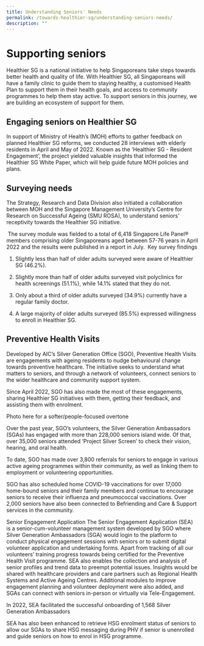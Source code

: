 ```yaml
---
title: Understanding Seniors' Needs
permalink: /towards-healthier-sg/understanding-seniors-needs/
description: ""
---
```

# Supporting seniors

Healthier SG is a national initiative to help Singaporeans take steps towards better health and quality of life. With Healthier SG, all Singaporeans will have a family clinic to guide them to staying healthy, a customised Health Plan to support them in their health goals, and access to community programmes to help them stay active. To support seniors in this journey, we are building an ecosystem of support for them. 

## Engaging seniors on Healthier SG 
In support of Ministry of Health’s (MOH) efforts to gather feedback on planned Healthier SG reforms, we conducted 28 interviews with elderly residents in April and May of 2022. Known as the ‘Healthier SG - Resident Engagement’, the project yielded valuable insights that informed the Healthier SG White Paper, which will help guide future MOH policies and plans.



## Surveying needs 
The Strategy, Research and Data Division also initiated a collaboration between MOH and the Singapore Management University’s Centre for Research on Successful Ageing (SMU ROSA), to understand seniors' receptivity towards the Healthier SG initiative. 

<img>
The survey module was fielded to a total of 6,418 Singapore Life Panel® members comprising older Singaporeans aged between 57-76 years in April 2022 and the results were published in a report in July.

 
<img>
Key survey findings 

1.	Slightly less than half of older adults surveyed were aware of Healthier SG (46.2%). 

2.	Slightly more than half of older adults surveyed visit polyclinics for health screenings (51.1%), while 14.1% stated that they do not.

3.	Only about a third of older adults surveyed (34.9%) currently have a regular family doctor.

4.	A large majority of older adults surveyed (85.5%) expressed willingness to enroll in Healthier SG. 



## Preventive Health Visits
Developed by AIC’s Silver Generation Office (SGO), Preventive Health Visits are engagements with ageing residents to nudge behavioural change towards preventive healthcare. The initiative seeks to understand what matters to seniors, and through a network of volunteers, connect seniors to the wider healthcare and community support system.

Since April 2022, SGO has also made the most of these engagements, sharing Healthier SG initiatives with them, getting their feedback, and assisting them with enrolment.

Photo here for a softer/people-focused overtone

Over the past year, SGO’s volunteers, the Silver Generation Ambassadors (SGAs) has engaged with more than 228,000 seniors island wide. Of that, over 35,000 seniors attended ‘Project Silver Screen’ to check their vision, hearing, and oral health. 

To date, SGO has made over 3,800 referrals for seniors to engage in various active ageing programmes within their community, as well as linking them to employment or volunteering opportunities.



SGO has also scheduled home COVID-19 vaccinations for over 17,000 home-bound seniors and their family members and continue to encourage seniors to receive their influenza and pneumococcal vaccinations. Over 2,000 seniors have also been connected to Befriending and Care &amp; Support services in the community.

Senior Engagement Application 
The Senior Engagement Application (SEA) is a senior-cum-volunteer management system developed by SGO where Silver Generation Ambassadors (SGA) would login to the platform to conduct physical engagement sessions with seniors or to submit digital volunteer application and undertaking forms. Apart from tracking of all our volunteers’ training progress towards being certified for the Preventive Health Visit programme. SEA also enables the collection and analysis of senior profiles and trend data to preempt potential issues. Insights would be shared with healthcare providers and care partners such as Regional Health Systems and Active Ageing Centres. Additional modules to improve engagement planning and volunteer deployment were also added, and SGAs can connect with seniors in-person or virtually via Tele-Engagement. 

In 2022, SEA facilitated the successful onboarding of 1,568 Silver Generation Ambassadors 

SEA has also been enhanced to retrieve HSG enrolment status of seniors to allow our SGAs to share HSG messaging during PHV if senior is unenrolled and guide seniors on how to enrol in HSG programme.